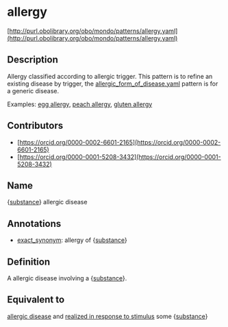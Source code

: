 # allergy 

[http://purl.obolibrary.org/obo/mondo/patterns/allergy.yaml](http://purl.obolibrary.org/obo/mondo/patterns/allergy.yaml)
## Description 



Allergy classified according to allergic trigger. This pattern is to refine an existing disease by trigger, the [allergic_form_of_disease.yaml](https://github.com/monarch-initiative/mondo/blob/master/src/patterns/dosdp-patterns/allergic_form_of_disease.yaml) pattern is for a generic disease.

Examples: [egg allergy](http://purl.obolibrary.org/obo/MONDO_0005741), [peach allergy](http://purl.obolibrary.org/obo/MONDO_0000785), [gluten allergy](http://purl.obolibrary.org/obo/MONDO_0000606)
## Contributors 
* [https://orcid.org/0000-0002-6601-2165](https://orcid.org/0000-0002-6601-2165) 
* [https://orcid.org/0000-0001-5208-3432](https://orcid.org/0000-0001-5208-3432) 
## Name 

{[substance](http://www.w3.org/2002/07/owl#Thing)} allergic disease

## Annotations 

* [exact_synonym](http://www.geneontology.org/formats/oboInOwl#hasExactSynonym): allergy of {[substance](http://www.w3.org/2002/07/owl#Thing)}

## Definition 

A allergic disease involving a {[substance](http://www.w3.org/2002/07/owl#Thing)}.

## Equivalent to 

[allergic disease](http://purl.obolibrary.org/obo/MONDO_0005271) and [realized in response to stimulus](http://purl.obolibrary.org/obo/RO_0004028) some {[substance](http://www.w3.org/2002/07/owl#Thing)}

